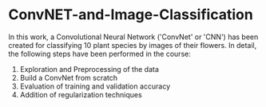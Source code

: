 # ConvNET-and-Image-Classification

In this work, a Convolutional Neural Network ('ConvNet' or 'CNN') has been created for classifying 10 plant species by images of their flowers. In detail, the following steps have been performed in the course:

1. Exploration and Preprocessing of the data
2. Build a ConvNet from scratch
3. Evaluation of training and validation accuracy
4. Addition of regularization techniques
